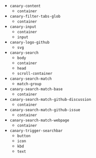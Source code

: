 - `canary-content`
  - `container`
- `canary-filter-tabs-glob`
  - `container`
- `canary-input`
  - `container`
  - `input`
- `canary-logo-github`
  - `svg`
- `canary-search`
  - `body`
  - `container`
  - `head`
  - `scroll-container`
- `canary-search-match`
  - `match-group`
- `canary-search-match-base`
  - `container`
- `canary-search-match-github-discussion`
  - `container`
- `canary-search-match-github-issue`
  - `container`
- `canary-search-match-webpage`
  - `container`
- `canary-trigger-searchbar`
  - `button`
  - `icon`
  - `kbd`
  - `text`